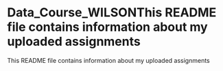 # Data_Course_WILSONThis README file contains information about my uploaded assignments
This README file contains information about my uploaded assignments
